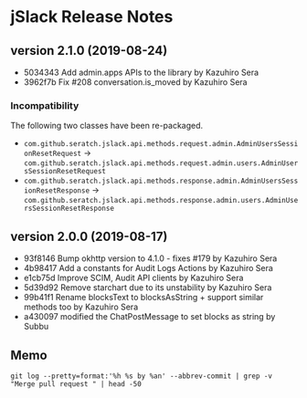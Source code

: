 # jSlack Release Notes

## version 2.1.0 (2019-08-24)

* 5034343 Add admin.apps APIs to the library by Kazuhiro Sera
* 3962f7b Fix #208 conversation.is_moved by Kazuhiro Sera

### Incompatibility

The following two classes have been re-packaged.

* `com.github.seratch.jslack.api.methods.request.admin.AdminUsersSessionResetRequest` -> `com.github.seratch.jslack.api.methods.request.admin.users.AdminUsersSessionResetRequest`
* `com.github.seratch.jslack.api.methods.response.admin.AdminUsersSessionResetResponse` -> `com.github.seratch.jslack.api.methods.response.admin.users.AdminUsersSessionResetResponse`

## version 2.0.0 (2019-08-17)

* 93f8146 Bump okhttp version to 4.1.0 - fixes #179 by Kazuhiro Sera
* 4b98417 Add a constants for Audit Logs Actions by Kazuhiro Sera
* e1cb75d Improve SCIM, Audit API clients by Kazuhiro Sera
* 5d39d92 Remove starchart due to its unstability by Kazuhiro Sera
* 99b41f1 Rename blocksText to blocksAsString + support similar methods too by Kazuhiro Sera
* a430097 modified the ChatPostMessage to set blocks as string by Subbu

## Memo

```
git log --pretty=format:'%h %s by %an' --abbrev-commit | grep -v "Merge pull request " | head -50
```
